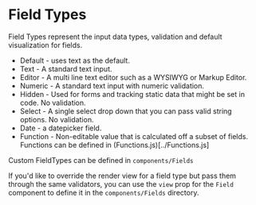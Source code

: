 # Field Types
Field Types represent the input data types, validation and default visualization for fields.

* Default - uses text as the default.
* Text - A standard text input.
* Editor - A multi line text editor such as a WYSIWYG or Markup Editor.
* Numeric - A standard text input with numeric validation.
* Hidden - Used for forms and tracking static data that might be set in code. No validation.
* Select - A single select drop down that you can pass valid string options. No validation.
* Date - a datepicker field.
* Function - Non-editable value that is calculated off a subset of fields. Functions can be defined in (Functions.js)[../Functions.js]

Custom FieldTypes can be defined in `components/Fields`

If you'd like to override the render view for a field type but pass them through the same validators, you can use the `view` prop for the `Field` component to define it in the `components/Fields` directory.
